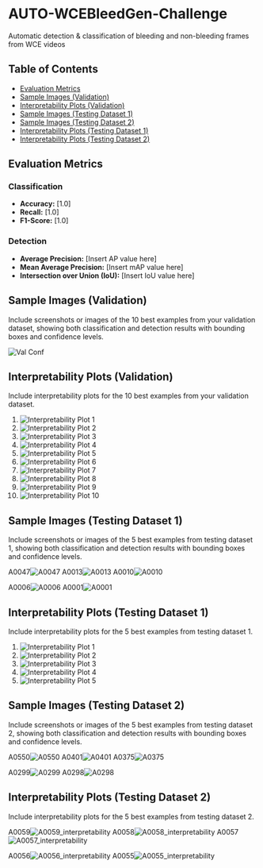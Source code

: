 # AUTO-WCEBleedGen-Challenge
Automatic detection &amp; classification of bleeding and non-bleeding frames from WCE videos

## Table of Contents

- [Evaluation Metrics](#evaluation-metrics)
- [Sample Images (Validation)](#sample-images-validation)
- [Interpretability Plots (Validation)](#interpretability-plots-validation)
- [Sample Images (Testing Dataset 1)](#sample-images-testing-dataset-1)
- [Sample Images (Testing Dataset 2)](#sample-images-testing-dataset-2)
- [Interpretability Plots (Testing Dataset 1)](#interpretability-plots-testing-dataset-1)
- [Interpretability Plots (Testing Dataset 2)](#interpretability-plots-testing-dataset-2)

## Evaluation Metrics

### Classification

- **Accuracy:** [1.0]
- **Recall:** [1.0]
- **F1-Score:** [1.0]

### Detection

- **Average Precision:** [Insert AP value here]
- **Mean Average Precision:** [Insert mAP value here]
- **Intersection over Union (IoU):** [Insert IoU value here]

## Sample Images (Validation)

Include screenshots or images of the 10 best examples from your validation dataset, showing both classification and detection results with bounding boxes and confidence levels.

![Val Conf](https://github.com/Vishu-06/AUTO-WCEBleedGen-Challenge/assets/109657371/152fb200-250b-460d-b148-87a38c1e243a)


## Interpretability Plots (Validation)

Include interpretability plots for the 10 best examples from your validation dataset.

1. ![Interpretability Plot 1](validation_interpretability_plot_1.png)
2. ![Interpretability Plot 2](validation_interpretability_plot_2.png)
3. ![Interpretability Plot 3](validation_interpretability_plot_3.png)
4. ![Interpretability Plot 4](validation_interpretability_plot_4.png)
5. ![Interpretability Plot 5](validation_interpretability_plot_5.png)
6. ![Interpretability Plot 6](validation_interpretability_plot_6.png)
7. ![Interpretability Plot 7](validation_interpretability_plot_7.png)
8. ![Interpretability Plot 8](validation_interpretability_plot_8.png)
9. ![Interpretability Plot 9](validation_interpretability_plot_9.png)
10. ![Interpretability Plot 10](validation_interpretability_plot_10.png)

## Sample Images (Testing Dataset 1)

Include screenshots or images of the 5 best examples from testing dataset 1, showing both classification and detection results with bounding boxes and confidence levels.

A0047![A0047](https://github.com/Vishu-06/AUTO-WCEBleedGen-Challenge/assets/109657371/6824b9f2-ff19-436e-b60f-d185c8531d15)
A0013![A0013](https://github.com/Vishu-06/AUTO-WCEBleedGen-Challenge/assets/109657371/509be12c-c6a2-42e6-9184-600d966ba267)
A0010![A0010](https://github.com/Vishu-06/AUTO-WCEBleedGen-Challenge/assets/109657371/153d96b8-ac7e-4b30-94d5-0525ad045a17)

A0006![A0006](https://github.com/Vishu-06/AUTO-WCEBleedGen-Challenge/assets/109657371/640a6476-cd73-4772-b5a5-9676c40f05c7)
A0001![A0001](https://github.com/Vishu-06/AUTO-WCEBleedGen-Challenge/assets/109657371/38cd053b-a517-4d5c-a1a4-008b1f3d3870)

## Interpretability Plots (Testing Dataset 1)

Include interpretability plots for the 5 best examples from testing dataset 1.

1. ![Interpretability Plot 1](testing_dataset1_interpretability_plot_1.png)
2. ![Interpretability Plot 2](testing_dataset1_interpretability_plot_2.png)
3. ![Interpretability Plot 3](testing_dataset1_interpretability_plot_3.png)
4. ![Interpretability Plot 4](testing_dataset1_interpretability_plot_4.png)
5. ![Interpretability Plot 5](testing_dataset1_interpretability_plot_5.png)

## Sample Images (Testing Dataset 2)

Include screenshots or images of the 5 best examples from testing dataset 2, showing both classification and detection results with bounding boxes and confidence levels.


A0550![A0550](https://github.com/Vishu-06/AUTO-WCEBleedGen-Challenge/assets/109657371/433694b6-c6c5-43cb-b453-4833f61eeb69)
A0401![A0401](https://github.com/Vishu-06/AUTO-WCEBleedGen-Challenge/assets/109657371/a34ada6a-8ce7-4c87-8464-53e85349e642)
A0375![A0375](https://github.com/Vishu-06/AUTO-WCEBleedGen-Challenge/assets/109657371/fe465090-4f0c-43c9-b1e1-947ff3ab9ba1)

A0299![A0299](https://github.com/Vishu-06/AUTO-WCEBleedGen-Challenge/assets/109657371/0c7c31b3-70cd-49b3-ad8f-754a8207c256)
A0298![A0298](https://github.com/Vishu-06/AUTO-WCEBleedGen-Challenge/assets/109657371/081b5174-f658-4ff9-a453-ad512c379ede)

## Interpretability Plots (Testing Dataset 2)

Include interpretability plots for the 5 best examples from testing dataset 2.

A0059![A0059_interpretability](https://github.com/Vishu-06/AUTO-WCEBleedGen-Challenge/assets/109657371/c366e403-dfd2-4a88-bf54-6dae6420e305)
A0058![A0058_interpretability](https://github.com/Vishu-06/AUTO-WCEBleedGen-Challenge/assets/109657371/7ab98bc0-afe5-43bc-a9b0-6550457a2975)
A0057![A0057_interpretability](https://github.com/Vishu-06/AUTO-WCEBleedGen-Challenge/assets/109657371/1c7d6bd7-7727-4613-8438-992ac81b8a5e)

A0056![A0056_interpretability](https://github.com/Vishu-06/AUTO-WCEBleedGen-Challenge/assets/109657371/4adf879c-646e-48dd-8cae-83a74df7f637)
A0055![A0055_interpretability](https://github.com/Vishu-06/AUTO-WCEBleedGen-Challenge/assets/109657371/b3ba1332-1e33-4bc4-b0a0-6c8fa774388d)
